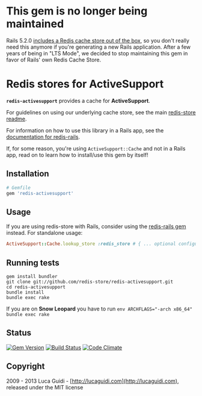 # This gem is no longer being maintained

Rails 5.2.0 [includes a Redis cache store out of the
box](https://github.com/rails/rails/pull/31134), so you don't really
need this anymore if you're generating a new Rails application. After
a few years of being in "LTS Mode", we decided to stop maintaining this
gem in favor of Rails' own Redis Cache Store.

# Redis stores for ActiveSupport

__`redis-activesupport`__ provides a cache for __ActiveSupport__. 


For guidelines on using our underlying cache store, see the main [redis-store readme](https://github.com/redis-store/redis-store).

For information on how to use this library in a Rails app, see the [documentation for redis-rails](https://github.com/redis-store/redis-rails).

If, for some reason, you're using `ActiveSupport::Cache` and not in a Rails app, read on to learn how to install/use this gem by itself!

## Installation

```ruby
# Gemfile
gem 'redis-activesupport'
```

## Usage

If you are using redis-store with Rails, consider using the [redis-rails gem](https://github.com/redis-store/redis-rails) instead. For standalone usage:

```ruby
ActiveSupport::Cache.lookup_store :redis_store # { ... optional configuration ... }
```

## Running tests

```shell
gem install bundler
git clone git://github.com/redis-store/redis-activesupport.git
cd redis-activesupport
bundle install
bundle exec rake
```

If you are on **Snow Leopard** you have to run `env ARCHFLAGS="-arch x86_64" bundle exec rake`

## Status

[![Gem Version](https://badge.fury.io/rb/redis-activesupport.png)](http://badge.fury.io/rb/redis-activesupport) 
[![Build Status](https://secure.travis-ci.org/redis-store/redis-activesupport.png?branch=master)](http://travis-ci.org/redis-store/redis-activesupport?branch=master) 
[![Code Climate](https://codeclimate.com/github/redis-store/redis-activesupport.png)](https://codeclimate.com/github/redis-store/redis-activesupport)

## Copyright

2009 - 2013 Luca Guidi - [http://lucaguidi.com](http://lucaguidi.com), released under the MIT license
